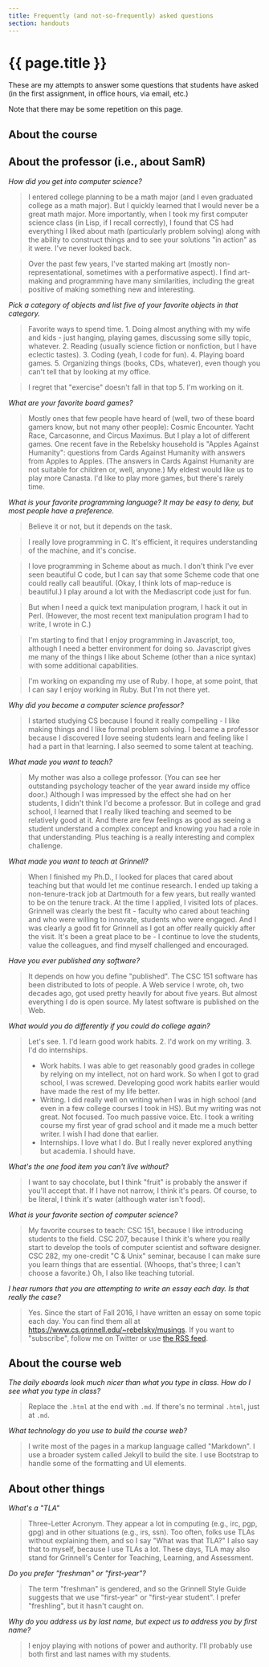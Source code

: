 ```yaml
---
title: Frequently (and not-so-frequently) asked questions
section: handouts
---
```

# {{ page.title }}

These are my attempts to answer some questions that students have asked
(in the first assignment, in office hours, via email, etc.)

Note that there may be some repetition on this page.

About the course
----------------


About the professor (i.e., about SamR)
--------------------------------------

_How did you get into computer science?_

> I entered college planning to be a math major (and I even graduated
college as a math major).  But I quickly learned that I would never be
a great math major.  More importantly, when I took my first computer
science class (in Lisp, if I recall correctly), I found that CS had
everything I liked about math (particularly problem solving) along with
the ability to construct things and to see your solutions "in action"
as it were.  I've never looked back.

> Over the past few years, I've started making art (mostly 
non-representational, sometimes with a performative aspect).  I find
art-making and programming have many similarities, including the great
positive of making something new and interesting.

_Pick a category of objects and list five of your favorite objects in 
that category._

> Favorite ways to spend time.  1. Doing almost anything with my
wife and kids - just hanging, playing games, discussing some silly
topic, whatever.  2. Reading (usually science fiction or nonfiction,
but I have eclectic tastes).  3. Coding (yeah, I code for fun).  4.
Playing board games.  5.  Organizing things (books, CDs, whatever),
even though you can't tell that by looking at my office.

> I regret that "exercise" doesn't fall in that top 5.  I'm working on it.

_What are your favorite board games?_

> Mostly ones that few people have heard of (well, two of these board
gamers know, but not many other people): Cosmic Encounter. Yacht Race,
Carcasonne, and Circus Maximus.  But I play a lot of different games.
One recent fave in the Rebelsky household is "Apples Against Humanity":
questions from Cards Against Humanity with answers from Apples to Apples.
(The answers in Cards Against Humanity are not suitable for children or,
well, anyone.)  My eldest would like us to play more Canasta.  I'd like
to play more games, but there's rarely time.

_What is your favorite programming language? It may be easy to deny, but most people have a preference._

> Believe it or not, but it depends on the task.

> I really love programming in C.  It's efficient, it requires understanding of the machine, and it's concise.

> I love programming in Scheme about as much.  I don't think I've ever seen beautiful C code, but I can say that some Scheme code that one could really call beautiful.  (Okay, I think lots of map-reduce is beautiful.)  I play around a lot with the Mediascript code just for fun.

> But when I need a quick text manipulation program, I hack it out in Perl.
(However, the most recent text manipulation program I had to write, I wrote
in C.)

> I'm starting to find that I enjoy programming in Javascript, too, although
I need a better environment for doing so.  Javascript gives me many of the
things I like about Scheme (other than a nice syntax) with some additional
capabilities.

> I'm working on expanding my use of Ruby.  I hope, at some point, that
I can say I enjoy working in Ruby.  But I'm not there yet.

_Why did you become a computer science professor?_

> I started studying CS because I found it really compelling - I like 
making things and I like formal problem solving.  I became a professor
because I discovered I love seeing students learn and feeling like I
had a part in that learning.  I also seemed to some talent at teaching.

_What made you want to teach?_

> My mother was also a college professor.  (You can see her outstanding
psychology teacher of the year award inside my office door.)  Although
I was impressed by the effect she had on her students, I didn't think
I'd become a professor.  But in college and grad school, I learned that
I really liked teaching and seemed to be relatively good at it.  And
there are few feelings as good as seeing a student understand a complex
concept and knowing you had a role in that understanding.  Plus teaching
is a really interesting and complex challenge.

_What made you want to teach at Grinnell?_

> When I finished my Ph.D., I looked for places that cared about
teaching but that would let me continue research.  I ended up taking a
non-tenure-track job at Dartmouth for a few years, but really wanted to
be on the tenure track.  At the time I applied, I visited lots of places.
Grinnell was clearly the best fit - faculty who cared about teaching
and who were willing to innovate, students who were engaged.  And I
was clearly a good fit for Grinnell as I got an offer really quickly
after the visit.  It's been a great place to be - I continue to love the
students, value the colleagues, and find myself challenged and encouraged.

_Have you ever published any software?_

> It depends on how you define "published".  The CSC 151 software has been
distributed to lots of people.  A Web service I wrote, oh, two decades
ago, got used pretty heavily for about five years.  But almost everything
I do is open source.  My latest software is published on the Web.

_What would you do differently if you could do college again?_

> Let's see.  1. I'd learn good work habits.  2. I'd work on my writing.  3. 
I'd do internships.
> * Work habits.  I was able to get reasonably good grades in college
by relying on my intellect, not on hard work.  So when I got to grad
school, I was screwed.  Developing good work habits earlier would have
made the rest of my life better.
> * Writing.  I did really well on writing when I was in high school
(and even in a few college courses I took in HS).  But my writing was
not great.  Not focused.  Too much passive voice.  Etc.  I took a writing
course my first year of grad school and it made me a much better writer.
I wish I had done that earlier.
> * Internships.  I love what I do.  But I really never explored anything
but academia.  I should have.

_What's the one food item you can't live without?_

> I want to say chocolate, but I think "fruit" is probably the answer if
you'll accept that.  If I have not narrow, I think it's pears.  Of course,
to be literal, I think it's water (although water isn't food).

_What is your favorite section of computer science?_

> My favorite courses to teach: CSC 151, because I like introducing
students to the field. CSC 207, because I think it's where you
really start to develop the tools of computer scientist and software
designer.  CSC 282, my one-credit "C & Unix" seminar, because I can
make sure you learn things that are essential. (Whoops, that's
three; I can't choose a favorite.)  Oh, I also like teaching tutorial.

_I hear rumors that you are attempting to write an essay each day. 
Is that really the case?_

> Yes.  Since the start of Fall 2016, I have written an essay on some
topic each day.  You can find them all at
<https://www.cs.grinnell.edu/~rebelsky/musings>.  If you want to "subscribe",
follow me on Twitter or use [the RSS feed](https://www.cs.grinnell.edu/~rebelsky/musings/rss).

About the course web
--------------------

_The daily eboards look much nicer than what you type in class.  How
do I see what you type in class?_

> Replace the `.html` at the end with `.md`.  If there's no terminal
`.html`, just at `.md`.

_What technology do you use to build the course web?_

> I write most of the pages in a markup language called "Markdown".  I
use a broader system called Jekyll to build the site.  I use Bootstrap
to handle some of the formatting and UI elements.

About other things
------------------

_What's a "TLA"_

> Three-Letter Acronym.  They appear a lot in computing (e.g., irc,
pgp, gpg) and in other situations (e.g., irs, ssn).  Too often, folks
use TLAs without explaining them, and so I say "What was that TLA?"
I also say that to myself, because I use TLAs a lot.  These days,
TLA may also stand for Grinnell's Center for Teaching, Learning, and
Assessment.

_Do you prefer "freshman" or "first-year"?_

> The term "freshman" is gendered, and so the Grinnell Style Guide
suggests that we use "first-year" or "first-year student".  I prefer
"freshling", but it hasn't caught on.

_Why do you address us by last name, but expect us to address you by
first name?_

> I enjoy playing with notions of power and authority.  I'll probably
use both first and last names with my students.

